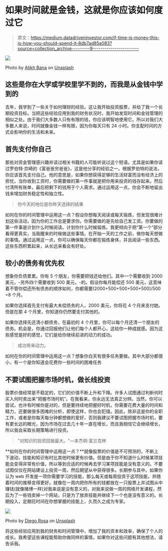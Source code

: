 # 如果时间就是金钱，这就是你应该如何度过它

> 原文：<https://medium.datadriveninvestor.com/if-time-is-money-this-is-how-you-should-spend-it-8db7ad85a083?source=collection_archive---------9----------------------->

![](img/3e4afa4c553fba6cb1668f0fbf6f0bda.png)

Photo by [Atikh Bana](https://unsplash.com/@tikh?utm_source=medium&utm_medium=referral) on [Unsplash](https://unsplash.com?utm_source=medium&utm_medium=referral)

## 这些是你在大学或学校里学不到的，而我是从金钱中学到的

去年，我学到了一些关于如何理财的经验。这让我开始投资股票，并给了我一个长期投资目标。当把这些经验应用到我的财务状况时，我开始发现时间和金钱管理的相似之处。由于我们大多数人只有有限的钱，你应该明智地使用它。所以对我们大多数人来说，时间就像金钱一样有限，因为你每天只有 24 小时。你支配时间的方式会影响你的生活和未来。

## 首先支付你自己

那些对资金管理感兴趣并读过相关书籍的人可能听说过这个短语。尤其是如果你读过罗伯特·京崎的《富爸爸穷爸爸》，这是他分享的经验之一。根据罗伯特的说法，你应该首先支付自己。他的意思是，如果你想获得足够的生活财富而没有经济上的担忧，当你收到工资时，你需要做的第一件事就是把你用来投资的钱存起来。然后付清所有账单，最后把剩下的钱用于个人需求。通过运用这一点，你会不断地留出钱来增加财务稳定性和独立性。

> 你今天的地位是你昨天选择的结果

如何在你的时间管理中运用这一点？假设你想每天阅读或每天锻炼，但发现很难计划这些活动，因为你的工作总是要求你。你需要做的是先给自己发工资。你要做的第一件事是计划什么时候阅读。计划你什么时候锻炼。我更倾向于把“第一个”部分看得更真实，当我醒来的时候做这些事情。在开始一天的工作之前，做你每天想做的事情。通过运用这一点，你可以确保每天你都在锻炼身体，并且阅读一些东西。这些东西积累起来，从长远来看会有好处。

## 较小的债务有优先权

想象你负债累累。你有 5 个朋友，你需要把钱还给他们。其中一个需要收到 2000 美元，-另外四个需要收到 500 美元，-的。假设你每月能偿还 500 美元，这意味着不管你偿还所有债务的顺序如何，你都需要(2000+500+500+500+500)/500 =8 个月。

如果你选择首先支付有最大未偿债务的人，2000 美元，你将花 4 个月来支付她。但是在那 4 个月里，你知道你仍然要支付其他的。

如果你选择先还清小额债务，在最初的 4 个月里，你可以每个月还清一个朋友的债务。机会是，你通过回报他们让他们每个人都开心，这给你一种成就感。因为这些感觉是好的感觉，它们是给你继续前进的动力的成功。

> 成功带来动力。

如何在你的时间管理中运用这一点？想象你白天有很多任务要做。其中大部分都很小，有一个是你知道会花费你一些时间的困难任务

## 不要试图把握市场时机，做长线投资

股票价值经常是不稳定的，它们的价值不断上升和下降。许多人试图通过判断何时买入何时卖出来“把握市场时机”。在我看来，你永远无法真正分辨。当然，你可以尝试，也许有时候你是对的，但是要持续地把握好时机，你需要花费大量的时间和精力，还要做很多困难的分析，即使这样，你也会犯错。因此，除非这是你的全职工作，或者是你每天每分钟都想做的爱好，否则我建议不要试图把握市场时机，要有更长远的眼光，因为市场在过去几十年一直在增长，而且我相信它会继续增长，所以我会采取长期策略进行投资。

> "对知识的投资回报最大。"—本杰明·富兰克林

**如何在你的时间管理中运用这一点？**就像股票的价值是不可预测的，不断上下波动，技能和知识有时比其他时候更有价值。但是由于你不知道什么时候某项技能会变得非常有价值，所以等到合适的时候再去学习某项技能是没有意义的。不要试图仅仅在网站建设上投资一周，然后期望从中获得很多。长期参与其中。如果你认为 web 开发是一项你需要学习的技能，那么每天或每周投资于这项技能，并随着时间的推移变得更好。就像在一周内把你所有的钱都放在一只股票上并试图从中赚钱(就像赌博一样)对我来说是没有意义的，对我来说做一周的网络开发课程，然后为了一些钱卖掉一个网站，只是为了放弃技能并继续下一个也是没有意义的。长期投入，定期花时间在你想掌握的技能上，久而久之成为专家。

![](img/fb2d9c661819b1882b746f6dcdaa9312.png)

Photo by [Diego Rosa](https://unsplash.com/@dihrosa?utm_source=medium&utm_medium=referral) on [Unsplash](https://unsplash.com?utm_source=medium&utm_medium=referral)

将这些经验应用到我的财务和时间管理中，增加了我的资本和效率，确保了个人的成长。我希望这些课程能帮助你做同样的事情，如果你对这些问题有其他想法，请告诉我。
